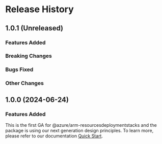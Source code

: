 # Release History

## 1.0.1 (Unreleased)

### Features Added

### Breaking Changes

### Bugs Fixed

### Other Changes

## 1.0.0 (2024-06-24)

### Features Added

This is the first GA for @azure/arm-resourcesdeploymentstacks and the package is using our next generation design principles. To learn more, please refer to our documentation [Quick Start](https://aka.ms/azsdk/js/mgmt/quickstart).
